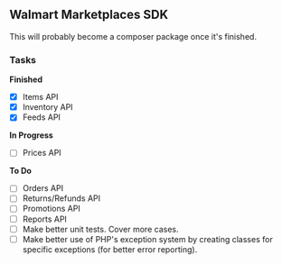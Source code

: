 ## Walmart Marketplaces SDK

This will probably become a composer package once it's finished.

### Tasks

**Finished**

 - [X] Items API
 - [X] Inventory API
 - [X] Feeds API

**In Progress**

 - [ ] Prices API

**To Do**

 - [ ] Orders API
 - [ ] Returns/Refunds API
 - [ ] Promotions API
 - [ ] Reports API
 - [ ] Make better unit tests. Cover more cases.
 - [ ] Make better use of PHP's exception system by creating classes for specific exceptions (for better error reporting).
